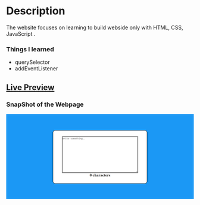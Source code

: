 # Description
The website focuses on learning to build webside only with HTML, CSS, JavaScript .

### Things I learned

- querySelector
- addEventListener

## [Live Preview](https://words-count-app.netlify.app/)

### SnapShot of the Webpage

![StreetStyle](./Image/word%20counter.PNG)
